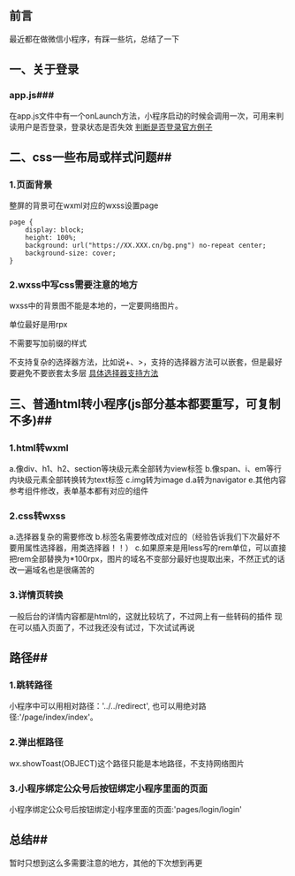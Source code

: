 ## 前言 ##
最近都在做微信小程序，有踩一些坑，总结了一下
## 一、关于登录 ##
### app.js###
在app.js文件中有一个onLaunch方法，小程序启动的时候会调用一次，可用来判读用户是否登录，登录状态是否失效
[判断是否登录官方例子][1]

## 二、css一些布局或样式问题##
### 1.页面背景 ###
整屏的背景可在wxml对应的wxss设置page

```
page {
    display: block;
    height: 100%;
    background: url("https://XX.XXX.cn/bg.png") no-repeat center;
    background-size: cover;
}
```
### 2.wxss中写css需要注意的地方 ###
wxss中的背景图不能是本地的，一定要网络图片。

单位最好是用rpx

不需要写加前缀的样式

不支持复杂的选择器方法，比如说+、>，支持的选择器方法可以嵌套，但是最好要避免不要嵌套太多层
[具体选择器支持方法][2]

## 三、普通html转小程序(js部分基本都要重写，可复制不多)##
### 1.html转wxml ###
a.像div、h1、h2、section等块级元素全部转为view标签
b.像span、i、em等行内块级元素全部转换转为text标签
c.img转为image
d.a转为navigator
e.其他内容参考组件修改，表单基本都有对应的组件
### 2.css转wxss ###
a.选择器复杂的需要修改
b.标签名需要修改成对应的（经验告诉我们下次最好不要用属性选择器，用类选择器！！）
c.如果原来是用less写的rem单位，可以直接把rem全部替换为*100rpx，图片的域名不变部分最好也提取出来，不然正式的话改一遍域名也是很痛苦的
### 3.详情页转换 ###
一般后台的详情内容都是html的，这就比较坑了，不过网上有一些转码的插件
现在可以插入页面了，不过我还没有试过，下次试试再说


## 路径##
### 1.跳转路径 ###
小程序中可以用相对路径：'../../redirect',
也可以用绝对路径:'/page/index/index'。
### 2.弹出框路径 ###
wx.showToast(OBJECT)这个路径只能是本地路径，不支持网络图片
### 3.小程序绑定公众号后按钮绑定小程序里面的页面 ###
小程序绑定公众号后按钮绑定小程序里面的页面:'pages/login/login'


## 总结##
暂时只想到这么多需要注意的地方，其他的下次想到再更

  [1]: https://mp.weixin.qq.com/debug/wxadoc/dev/api/api-login.html#wxchecksessionobject
  [2]: https://mp.weixin.qq.com/debug/wxadoc/dev/framework/view/wxss.html

